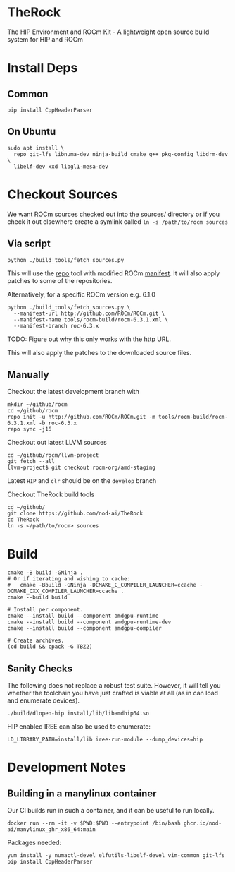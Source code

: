 # TheRock
The HIP Environment and ROCm Kit - A lightweight open source build system for HIP and ROCm

# Install Deps

## Common
```
pip install CppHeaderParser
```

## On Ubuntu

```
sudo apt install \
  repo git-lfs libnuma-dev ninja-build cmake g++ pkg-config libdrm-dev \
  libelf-dev xxd libgl1-mesa-dev
```

# Checkout Sources

We want ROCm sources checked out into the sources/ directory or if you check it out elsewhere create a symlink called `ln -s /path/to/rocm sources`

## Via script

```
python ./build_tools/fetch_sources.py
```

This will use the [repo](https://source.android.com/docs/setup/reference/repo)
tool with modified ROCm [manifest](https://github.com/nod-ai/ROCm/blob/the-rock-main/default.xml).
It will also apply patches to some of the repositories.

Alternatively, for a specific ROCm version e.g. 6.1.0

```
python ./build_tools/fetch_sources.py \
  --manifest-url http://github.com/ROCm/ROCm.git \
  --manifest-name tools/rocm-build/rocm-6.3.1.xml \
  --manifest-branch roc-6.3.x
```

TODO: Figure out why this only works with the http URL.

This will also apply the patches to the downloaded source files.

## Manually

Checkout the latest development branch with
```
mkdir ~/github/rocm
cd ~/github/rocm
repo init -u http://github.com/ROCm/ROCm.git -m tools/rocm-build/rocm-6.3.1.xml -b roc-6.3.x
repo sync -j16
```
Checkout out latest LLVM sources

```
cd ~/github/rocm/llvm-project
git fetch --all
llvm-project$ git checkout rocm-org/amd-staging
```
Latest `HIP` and `clr` should be on the `develop` branch

Checkout TheRock build tools
```
cd ~/github/
git clone https://github.com/nod-ai/TheRock
cd TheRock
ln -s </path/to/rocm> sources
```

# Build

```
cmake -B build -GNinja .
# Or if iterating and wishing to cache:
#   cmake -Bbuild -GNinja -DCMAKE_C_COMPILER_LAUNCHER=ccache -DCMAKE_CXX_COMPILER_LAUNCHER=ccache .
cmake --build build

# Install per component.
cmake --install build --component amdgpu-runtime
cmake --install build --component amdgpu-runtime-dev
cmake --install build --component amdgpu-compiler

# Create archives.
(cd build && cpack -G TBZ2)
```

## Sanity Checks

The following does not replace a robust test suite. However, it will tell you
whether the toolchain you have just crafted is viable at all (as in can load
and enumerate devices).

```
./build/dlopen-hip install/lib/libamdhip64.so
```

HIP enabled IREE can also be used to enumerate:

```
LD_LIBRARY_PATH=install/lib iree-run-module --dump_devices=hip
```

# Development Notes

## Building in a manylinux container

Our CI builds run in such a container, and it can be useful to run locally.

```
docker run --rm -it -v $PWD:$PWD --entrypoint /bin/bash ghcr.io/nod-ai/manylinux_ghr_x86_64:main
```

Packages needed:

```
yum install -y numactl-devel elfutils-libelf-devel vim-common git-lfs
pip install CppHeaderParser
```
